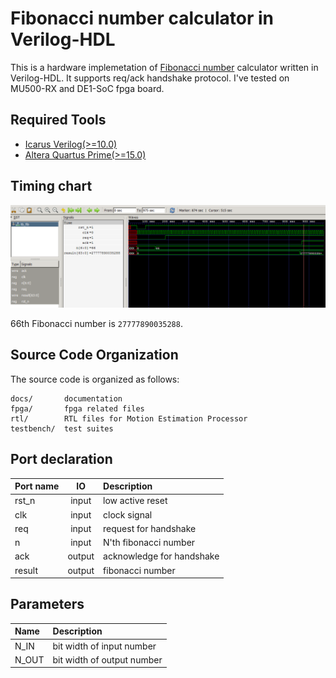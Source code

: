 # Fibonacci number calculator in Verilog-HDL

This is a hardware implemetation of [Fibonacci number](https://en.wikipedia.org/wiki/Fibonacci_number) calculator written in Verilog-HDL.
It supports req/ack handshake protocol.
I've tested on MU500-RX and DE1-SoC fpga board.

## Required Tools

- [Icarus Verilog(>=10.0)](http://iverilog.wikia.com/wiki/Installation_Guide)
- [Altera Quartus Prime(>=15.0)](https://www.altera.co.jp/downloads/download-center.html)

## Timing chart

![](docs/timing_chart.png)

66th Fibonacci number is `27777890035288`.

## Source Code Organization

The source code is organized as follows:

```text
docs/       documentation
fpga/       fpga related files
rtl/        RTL files for Motion Estimation Processor
testbench/  test suites
```

## Port declaration
| Port name | IO     | Description               |
| :-------  | :----: | :-----------------------  |
| rst\_n    | input  | low active reset          |
| clk       | input  | clock signal              |
| req       | input  | request for handshake     |
| n         | input  | N'th fibonacci number     |
| ack       | output | acknowledge for handshake |
| result    | output | fibonacci number          |

## Parameters

| Name   | Description                |
| :----- | :------------------------  |
| N\_IN  | bit width of input number  |
| N\_OUT | bit width of output number |
